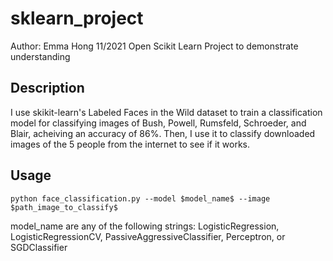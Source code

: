 # sklearn_project
Author: Emma Hong
11/2021 Open Scikit Learn Project to demonstrate understanding

## Description
I use skikit-learn's Labeled Faces in the Wild dataset to train a classification model for classifying images of Bush, Powell, Rumsfeld, Schroeder, and Blair, acheiving an accuracy of 86%. Then, I use it to classify downloaded images of the 5 people from the internet to see if it works.

## Usage
    python face_classification.py --model $model_name$ --image $path_image_to_classify$

model_name are any of the following strings: LogisticRegression, LogisticRegressionCV, PassiveAggressiveClassifier, Perceptron, or SGDClassifier